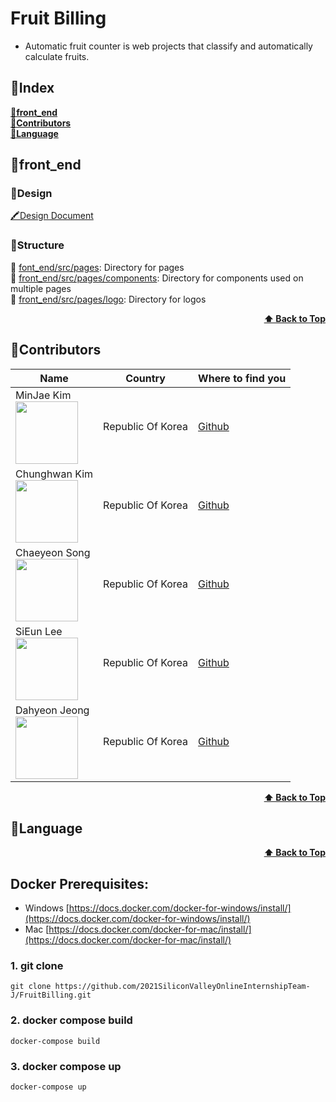 # Fruit Billing

-   Automatic fruit counter is web projects that classify and automatically calculate fruits.

## 🍌Index
<b><a href="#front_end">🍒front_end</a></b>  
<b><a href="#contributors">🍒Contributors</a></b>  
<b><a href="#language">🍒Language</a></b>  


## 🍒front_end
### 🍍Design
  [🖍Design Document](https://xd.adobe.com/view/980f8ffe-b676-4f75-bbe6-05a832d6b508-cd5c/)    
  
### 🍍Structure
  🍏 [font_end/src/pages](./front_end/src/pages): Directory for pages  
  🍏 [front_end/src/pages/components](./front_end/src/pages/components): Directory for components used on multiple pages  
  🍏 [front_end/src/pages/logo](./front_end/src/pages/logo): Directory for logos

<div align="right">
    <b><a href="#fruit-billing">⬆️ Back to Top</a></b>
</div>


## 🍒Contributors
| Name | Country | Where to find you |
| ---- | ------- | ----------------- |
| MinJae Kim <br /> <img src="https://avatars.githubusercontent.com/u/33440010?s=460&u=0b6b72d249309eb95a88afa55a1f954f447a88b7&v=4" width="100" />  | Republic Of Korea | [Github](https://github.com/minjae9610)|
| Chunghwan Kim <br /> <img src="https://avatars.githubusercontent.com/u/49121847?s=460&v=4" width="100" />  | Republic Of Korea | [Github](https://github.com/CH0213)|
| Chaeyeon Song <br /> <img src="https://avatars.githubusercontent.com/u/76681062?s=460&v=4" width="100" />  | Republic Of Korea | [Github](https://github.com/codus503)|
| SiEun Lee <br /> <img src="https://avatars.githubusercontent.com/u/55918978?s=460&v=4" width="100" />  | Republic Of Korea | [Github](https://github.com/LeeSiEun-0107)|
| Dahyeon Jeong <br /> <img src="https://avatars.githubusercontent.com/u/77030528?s=460&v=4" width="100" />  | Republic Of Korea | [Github](https://github.com/DahyeonJeong)|

<div align="right">
    <b><a href="#fruit-billing">⬆️ Back to Top</a></b>
</div>


## 🍒Language

<div align="right">
    <b><a href="#fruit-billing">⬆️ Back to Top</a></b>
</div>


## [](https://github.com/shpark76/docker-demo#docker-prerequisites)Docker Prerequisites:

-   Windows [https://docs.docker.com/docker-for-windows/install/](https://docs.docker.com/docker-for-windows/install/)
-   Mac [https://docs.docker.com/docker-for-mac/install/](https://docs.docker.com/docker-for-mac/install/)

### [](https://github.com/shpark76/docker-demo#1-git-clone)1\. git clone

```
git clone https://github.com/2021SiliconValleyOnlineInternshipTeam-J/FruitBilling.git
```

### [](https://github.com/shpark76/docker-demo#2-docker-compose-build-and-up)2\. docker compose build

```
docker-compose build
```

### 3\. docker compose up

```
docker-compose up
```
